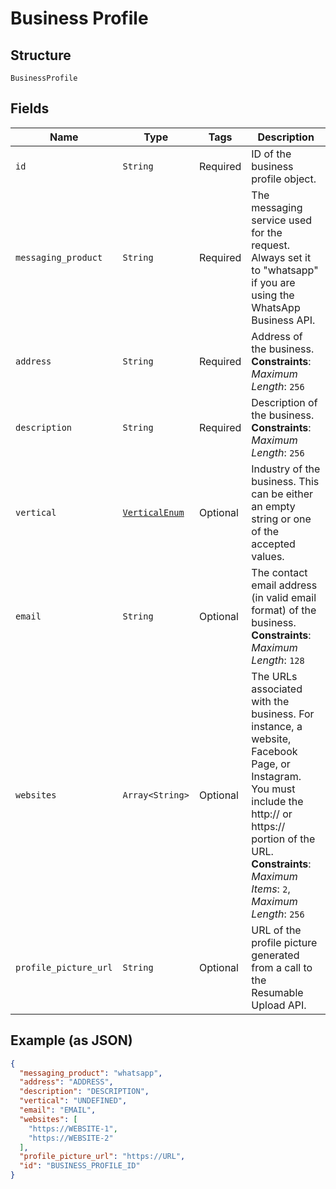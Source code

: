
# Business Profile

## Structure

`BusinessProfile`

## Fields

| Name | Type | Tags | Description |
|  --- | --- | --- | --- |
| `id` | `String` | Required | ID of the business profile object. |
| `messaging_product` | `String` | Required | The messaging service used for the request. Always set it to "whatsapp" if you are using the WhatsApp Business API. |
| `address` | `String` | Required | Address of the business.<br>**Constraints**: *Maximum Length*: `256` |
| `description` | `String` | Required | Description of the business.<br>**Constraints**: *Maximum Length*: `256` |
| `vertical` | [`VerticalEnum`](../../doc/models/vertical-enum.md) | Optional | Industry of the business. This can be either an empty string or one of the accepted values. |
| `email` | `String` | Optional | The contact email address (in valid email format) of the business.<br>**Constraints**: *Maximum Length*: `128` |
| `websites` | `Array<String>` | Optional | The URLs associated with the business. For instance, a website, Facebook Page, or Instagram. You must include the http:// or https:// portion of the URL.<br>**Constraints**: *Maximum Items*: `2`, *Maximum Length*: `256` |
| `profile_picture_url` | `String` | Optional | URL of the profile picture generated from a call to the Resumable Upload API. |

## Example (as JSON)

```json
{
  "messaging_product": "whatsapp",
  "address": "ADDRESS",
  "description": "DESCRIPTION",
  "vertical": "UNDEFINED",
  "email": "EMAIL",
  "websites": [
    "https://WEBSITE-1",
    "https://WEBSITE-2"
  ],
  "profile_picture_url": "https://URL",
  "id": "BUSINESS_PROFILE_ID"
}
```

